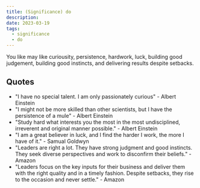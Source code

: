 ```yaml
---
title: (Significance) do
description:
date: 2023-03-19
tags:
  - significance
  - do
---
```


You like may like curiousity, persistence, hardwork, luck, building good judgement, building good instincts, and delivering results despite setbacks.

## Quotes

- "I have no special talent. I am only passionately curious" - Albert Einstein
- "I might not be more skilled than other scientists, but I have the persistence of a mule" - Albert Einstein
- "Study hard what interests you the most in the most undisciplined, irreverent and original manner possible." - Albert Einstein
- "I am a great believer in luck, and I find the harder I work, the more I have of it." - Samual Goldwyn
- "Leaders are right a lot. They have strong judgment and good instincts. They seek diverse perspectives and work to disconfirm their beliefs." - Amazon
- "Leaders focus on the key inputs for their business and deliver them with the right quality and in a timely fashion. Despite setbacks, they rise to the occasion and never settle." - Amazon
